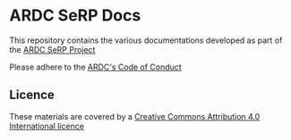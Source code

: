 # ARDC SeRP Docs

This repository contains the various documentations
developed as part of the [ARDC SeRP Project](https://ardc.edu.au/project/secure-eresearch-platform/)

Please adhere to the [ARDC's Code of Conduct](https://ardc.edu.au/code-of-conduct-for-ardc-activities/)
  
## Licence

These materials are covered by a [Creative Commons Attribution 4.0 International licence](LICENCE.md)
